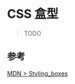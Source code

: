 # CSS 盒型

> TODO

## 参考

 [MDN > Styling_boxes](https://developer.mozilla.org/en-US/docs/Learn/CSS/Styling_boxes)
